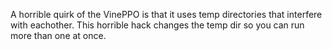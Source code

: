 A horrible quirk of the VinePPO is that it uses temp directories that interfere with eachother.
This horrible hack changes the temp dir so you can run more than one at once.